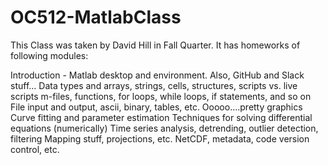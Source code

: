 # OC512-MatlabClass
This Class was taken by David Hill in Fall Quarter. 
It has homeworks of following modules:

Introduction - Matlab desktop and environment. Also, GitHub and Slack stuff...
Data types and arrays, strings, cells, structures, scripts vs. live scripts
m-files, functions, for loops, while loops, if statements, and so on
File input and output, ascii, binary, tables, etc.
Ooooo....pretty graphics
Curve fitting and parameter estimation
Techniques for solving differential equations (numerically)
Time series analysis, detrending, outlier detection, filtering
Mapping stuff, projections, etc.
NetCDF, metadata, code version control, etc.
